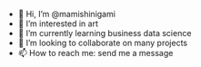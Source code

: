 - 👋 Hi, I’m @mamishinigami
- 👀 I’m interested in art
- 🌱 I’m currently learning business data science
- 💞️ I’m looking to collaborate on many projects 
- 📫 How to reach me: send me a message

<!---
mamishinigami/mamishinigami is a ✨ special ✨ repository because its `README.md` (this file) appears on your GitHub profile.
You can click the Preview link to take a look at your changes.
--->
